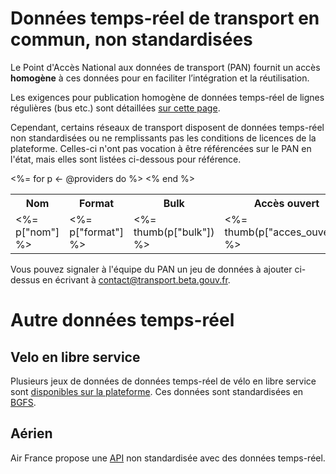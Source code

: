 # Données temps-réel de transport en commun, non standardisées

Le Point d'Accès National aux données de transport (PAN) fournit un accès **homogène** à ces données pour en faciliter l’intégration et la réutilisation.

Les exigences pour publication homogène de données temps-réel de lignes régulières (bus etc.) sont détaillées [sur cette page](https://doc.transport.data.gouv.fr/producteurs/operateurs-de-transport-regulier-de-personnes/temps-reel-des-transports-en-commun).

Cependant, certains réseaux de transport disposent de données temps-réel non standardisées ou ne remplissants pas les conditions de licences de la plateforme. Celles-ci n'ont pas vocation à être référencées sur le PAN en l'état, mais elles sont listées ci-dessous pour référence.


<table class="table">
<tr>
<th>Nom</th>
<th>Format</th>
<th>Bulk</th>
<th>Accès ouvert</th>
<th>Licence</th>
<th>Prochains passages</th>
<th>Position véhicules</th>
<th>Messages d’alerte</th>
<th>Documentation générale</th>
</tr>
<%= for p <- @providers do %>
<tr>
<td><%= p["nom"] %></td>
<td><%= p["format"] %></td>
<td><%= thumb(p["bulk"]) %></td>
<td><%= thumb(p["acces_ouvert"]) %></td>
<td><%= p["licence"] %></td>
<td><%= make_link(p["prochains_passages"]) %></td>
<td><%= make_link(p["position_vehicules"]) %></td>
<td><%= make_link(p["alertes"]) %></td>
<td><%= make_link(p["doc_generale"]) %></td>
</tr>
<% end %>
</table>

Vous pouvez signaler à l'équipe du PAN un jeu de données à ajouter ci-dessus en écrivant à contact@transport.beta.gouv.fr.

# Autre données temps-réel

## Velo en libre service

Plusieurs jeux de données de données temps-réel de vélo en libre service sont [disponibles sur la plateforme](https://transport.data.gouv.fr//datasets?type=bike-sharing). Ces données sont standardisées en [BGFS](https://github.com/NABSA/gbfs/blob/master/gbfs.md).

## Aérien

Air France propose une [API](https://developer.airfranceklm.com/) non standardisée avec des données temps-réel.
